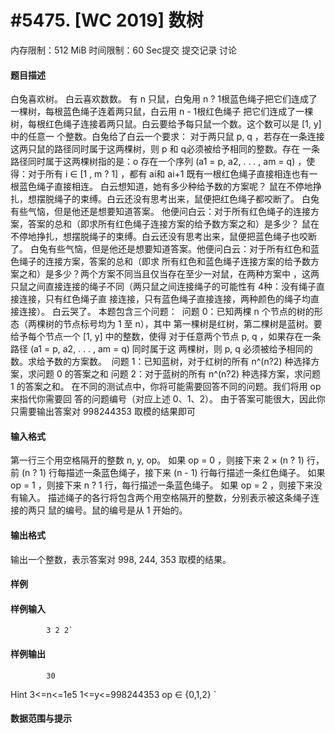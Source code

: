 
# #5475. [WC 2019] 数树
内存限制：512 MiB 时间限制：60 Sec提交 提交记录 讨论
#### 题目描述
白兔喜欢树。
白云喜欢数数。
有 n 只鼠，白兔用 n ? 1根蓝色绳子把它们连成了一棵树，每根蓝色绳子连着两只鼠，白云用 n - 1根红色绳子
把它们连成了一棵树，每根红色绳子连接着两只鼠。白云要给予每只鼠一个数。这个数可以是 [1, y] 中的任意一
个整数。白兔给了白云一个要求：
对于两只鼠 p, q ，若存在一条连接这两只鼠的路径同时属于这两棵树，则 p 和 q必须被给予相同的整数。存在
一条路径同时属于这两棵树指的是：o 存在一个序列 (a1 = p, a2, . . . , am = q) ，使得：对于所有 i ∈ [1
, m ? 1] ，都有 ai和 ai+1 既有一根红色绳子直接相连也有一根蓝色绳子直接相连。
白云想知道，她有多少种给予数的方案呢？
鼠在不停地挣扎，想摆脱绳子的束缚。白云还没有思考出来，鼠便把红色绳子都咬断了。
白兔有些气恼，但是他还是想要知道答案。
他便问白云：对于所有红色绳子的连接方案，答案的总和（即求所有红色绳子连接方案的给予数方案之和）是多少？
鼠在不停地挣扎，想摆脱绳子的束缚。白云还没有思考出来，鼠便把蓝色绳子也咬断了。
白兔有些气恼，但是他还是想要知道答案。他便问白云：对于所有红色和蓝色绳子的连接方案，答案的总和（即求
所有红色和蓝色绳子连接方案的给予数方案之和）是多少？两个方案不同当且仅当存在至少一对鼠，在两种方案中
，这两只鼠之间直接连接的绳子不同（两只鼠之间连接绳子的可能性有 4种：没有绳子直接连接，只有红色绳子直
接连接，只有蓝色绳子直接连接，两种颜色的绳子均直接连接）。
白云哭了。
本题包含三个问题：
 问题 0：已知两棵 n 个节点的树的形态（两棵树的节点标号均为 1 至 n），其中
第一棵树是红树，第二棵树是蓝树。要给予每个节点一个 [1, y] 中的整数，使得
对于任意两个节点 p, q ，如果存在一条路径 (a1 = p, a2, . . . , am = q) 同时属于这
两棵树，则 p, q 必须被给予相同的数。求给予数的方案数。 
问题 1：已知蓝树，对于红树的所有 n^(n?2) 种选择方案，求问题 0 的答案之和
问题 2：对于蓝树的所有 n^(n?2) 种选择方案，求问题 1 的答案之和。
在不同的测试点中，你将可能需要回答不同的问题。我们将用 op 来指代你需要回
答的问题编号（对应上述 0、1、2）。
由于答案可能很大，因此你只需要输出答案对 998244353 取模的结果即可

#### 输入格式
第一行三个用空格隔开的整数 n, y, op。
如果 op = 0 ，则接下来 2 × (n ? 1) 行，前 (n ? 1) 行每描述一条蓝色绳子，接下来
(n - 1) 行每行描述一条红色绳子。
如果 op = 1 ，则接下来 n ? 1 行，每行描述一条蓝色绳子。
如果 op = 2 ，则接下来没有输入。
描述绳子的各行将包含两个用空格隔开的整数，分别表示被这条绳子连接的两只
鼠的编号。鼠的编号是从 1 开始的。

#### 输出格式
输出一个整数，表示答案对 998, 244, 353 取模的结果。

#### 样例

#### 样例输入

			3 2 2`
#### 样例输出

			30
Hint
3<=n<=1e5
1<=y<=998244353
op ∈ {0,1,2}
`
#### 数据范围与提示


